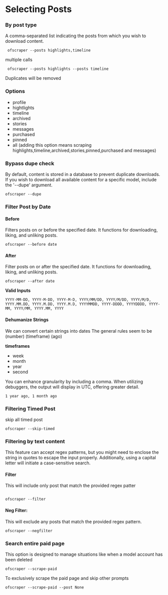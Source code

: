 # Selecting Posts

### By post type

A comma-separated list indicating the posts from which you wish to download content.

```
 ofscraper --posts highlights,timeline
```

multiple calls

```
 ofscraper --posts highlights --posts timeline
```

Duplicates will be removed

### Options

* profile
* hightlights
* timeline
* archived
* stories
* messages
* purchased
* pinned
* all (adding this option means scraping highlights,timeline,archived,stories,pinned,purchased and messages)

### Bypass dupe check

By default, content is stored in a database to prevent duplicate downloads. If you wish to download all available content for a specific model, include the '--dupe' argument.

```
ofscraper --dupe
```

### Filter Post by Date

#### Before

Filters  posts on or before the specified date. It functions for downloading, liking, and unliking posts.

```
ofscraper --before date
```

#### After

Filter  posts on or after the specified date. It functions for downloading, liking, and unliking posts.

```
ofscraper --after date
```

**Valid Inputs**

`YYYY-MM-DD, YYYY-M-DD, YYYY-M-D, YYYY/MM/DD, YYYY/M/DD, YYYY/M/D, YYYY.MM.DD, YYYY.M.DD, YYYY.M.D, YYYYMMDD, YYYY-DDDD, YYYYDDDD, YYYY-MM, YYYY/MM, YYYY.MM, YYYY`

#### Dehumanize Strings

We can convert certain strings into dates The general rules seem to be (number) (timeframe) (ago)

**timeframes**

* week
* month
* year
* second

You can enhance granularity by including a comma. When utilizing debuggers, the output will display in UTC, offering greater detail.

```
1 year ago, 1 month ago
```

### Filtering Timed Post

skip all timed post

```
ofscraper --skip-timed
```

### Filtering by text content

This feature can accept regex patterns, but you might need to enclose the string in quotes to escape the input properly. Additionally, using a capital letter will initiate a case-sensitive search.

#### Filter

This will include only post that match the provided regex patter

```

ofscraper --filter 
```

#### Neg Filter:&#x20;

This will exclude any posts that match the provided regex pattern.

```
ofscraper --negfilter 
```

### Search entire paid page

This option is designed to manage situations like when a model account has been deleted

```
ofscraper --scrape-paid
```

To exclusively scrape the paid page and skip other prompts

```
ofscraper --scrape-paid --post None
```

